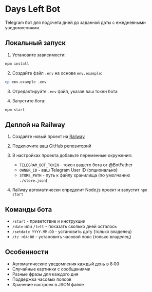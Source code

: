 # Days Left Bot

Telegram бот для подсчета дней до заданной даты с ежедневными уведомлениями.

## Локальный запуск

1. Установите зависимости:
```bash
npm install
```

2. Создайте файл `.env` на основе `env.example`:
```bash
cp env.example .env
```

3. Отредактируйте `.env` файл, указав ваш токен бота

4. Запустите бота:
```bash
npm start
```

## Деплой на Railway

1. Создайте новый проект на [Railway](https://railway.app)

2. Подключите ваш GitHub репозиторий

3. В настройках проекта добавьте переменные окружения:
   - `TELEGRAM_BOT_TOKEN` - токен вашего бота от @BotFather
   - `OWNER_ID` - ваш Telegram User ID (опционально)
   - `STORE_PATH` - путь к файлу хранилища (по умолчанию `./store.json`)

4. Railway автоматически определит Node.js проект и запустит `npm start`

## Команды бота

- `/start` - приветствие и инструкции
- `/date` или `/left` - показать сколько дней осталось
- `/setdate YYYY-MM-DD` - установить дату (только владелец)
- `/tz +04:00` - установить часовой пояс (только владелец)

## Особенности

- Автоматические уведомления каждый день в 8:00
- Случайные картинки с сообщениями
- Разные фразы для каждого дня
- Поддержка часовых поясов
- Хранение настроек в JSON файле
